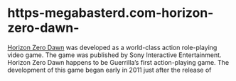 # https-megabasterd.com-horizon-zero-dawn-
[Horizon Zero Dawn](https://megabasterd.com/horizon-zero-dawn/) was developed as a world-class action role-playing video game. The game was published by Sony Interactive Entertainment. Horizon Zero Dawn happens to be Guerrilla’s first action-playing game. The development of this game began early in 2011 just after the release of
